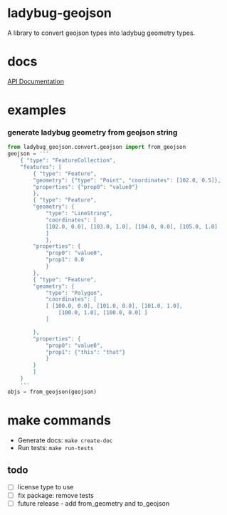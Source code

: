 # ladybug-geojson

A library to convert geojson types into ladybug geometry types.

# docs
[API Documentation](./docs/index.html)

# examples

### generate ladybug geometry from geojson string
```python
from ladybug_geojson.convert.geojson import from_geojson
geojson = '''
    { "type": "FeatureCollection",
    "features": [
        { "type": "Feature",
        "geometry": {"type": "Point", "coordinates": [102.0, 0.5]},
        "properties": {"prop0": "value0"}
        },
        { "type": "Feature",
        "geometry": {
            "type": "LineString",
            "coordinates": [
            [102.0, 0.0], [103.0, 1.0], [104.0, 0.0], [105.0, 1.0]
            ]
            },
        "properties": {
            "prop0": "value0",
            "prop1": 0.0
            }
        },
        { "type": "Feature",
        "geometry": {
            "type": "Polygon",
            "coordinates": [
            [ [100.0, 0.0], [101.0, 0.0], [101.0, 1.0],
                [100.0, 1.0], [100.0, 0.0] ]
            ]

        },
        "properties": {
            "prop0": "value0",
            "prop1": {"this": "that"}
            }
        }
        ]
    }
    '''
objs = from_geojson(geojson)
```

# make commands
- Generate docs: `make create-doc`
- Run tests: `make run-tests`

## todo
- [ ] license type to use
- [ ] fix package: remove tests
- [ ] future release - add from_geometry and to_geojson
